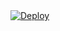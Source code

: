 <a href="https://heroku.com/deploy?template=https://github.com/korap33/node-heroku">
  <img src="https://www.herokucdn.com/deploy/button.svg" alt="Deploy">
</a>
